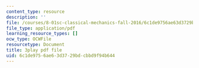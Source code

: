 ```yaml
---
content_type: resource
description: ''
file: /courses/8-01sc-classical-mechanics-fall-2016/6c1de9756ae63d3729bdcbbd9f94b644_63U4_OxohOw.pdf
file_type: application/pdf
learning_resource_types: []
ocw_type: OCWFile
resourcetype: Document
title: 3play pdf file
uid: 6c1de975-6ae6-3d37-29bd-cbbd9f94b644
---
```

